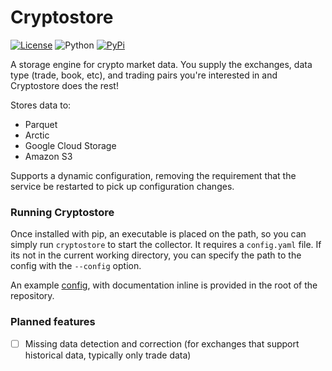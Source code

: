 # Cryptostore

[![License](https://img.shields.io/badge/license-XFree86-blue.svg)](LICENSE)
![Python](https://img.shields.io/badge/Python-3.6+-green.svg)
[![PyPi](https://img.shields.io/badge/PyPi-cryptostore-brightgreen.svg)](https://pypi.python.org/pypi/cryptostore)



A storage engine for crypto market data. You supply the exchanges, data type (trade, book, etc), and trading pairs you're interested in and Cryptostore does the rest!

Stores data to:
* Parquet
* Arctic
* Google Cloud Storage
* Amazon S3

Supports a dynamic configuration, removing the requirement that the service be restarted to pick up configuration changes.

### Running Cryptostore

Once installed with pip, an executable is placed on the path, so you can simply run `cryptostore` to start the collector. It requires a `config.yaml` file. If its not in the current working directory, you can specify the path to the config with the `--config` option.

An example [config](config.yaml), with documentation inline is provided in the root of the repository.


### Planned features
* [ ] Missing data detection and correction (for exchanges that support historical data, typically only trade data)

